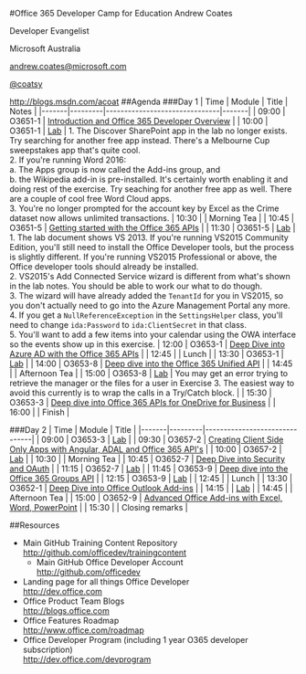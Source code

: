 #Office 365 Developer Camp for Education
Andrew Coates

Developer Evangelist

Microsoft Australia

[andrew.coates@microsoft.com](mailto:andrew.coates@microsoft.com)

[@coatsy](https://twitter.com/coatsy)

http://blogs.msdn.com/acoat
##Agenda
###Day 1
| Time  | Module  | Title                         | Notes |
|-------|---------|-------------------------------|-------|
| 09:00 | O3651-1 | [Introduction and Office 365 Developer Overview](https://github.com/OfficeDev/TrainingContent/tree/master/O3651/O3651-1%20Overview%20of%20Office%20365%20Development) |
| 10:00 | O3651-1 | [Lab](https://github.com/OfficeDev/TrainingContent/blob/master/O3651/O3651-1%20Overview%20of%20Office%20365%20Development/Lab.md) | 1. The Discover SharePoint app in the lab no longer exists. Try searching for another free app instead. There's a Melbourne Cup sweepstakes app that's quite cool.<br/>2. If you're running Word 2016:<br/>a. The Apps group is now called the Add-ins group, and<br/>b.  the Wikipedia add-in is pre-installed. It's certainly worth enabling it and doing rest of the exercise. Try seaching for another free app as well. There are a couple of cool free Word Cloud apps.<br/>3. You're no longer prompted for the account key by Excel as the Crime dataset now allows unlimited transactions. 
| 10:30 |         | Morning Tea                   |
| 10:45 | O3651-5 | [Getting started with the Office 365 APIs](https://github.com/OfficeDev/TrainingContent/tree/master/O3651/O3651-5%20Getting%20started%20with%20Office%20365%20APIs) |
| 11:30 | O3651-5 | [Lab](https://github.com/OfficeDev/TrainingContent/blob/master/O3651/O3651-5%20Getting%20started%20with%20Office%20365%20APIs/Lab.md) | 1. The lab document shows VS 2013. If you're running VS2015 Community Edition, you'll still need to install the Office Developer tools, but the process is slightly different. If you're running VS2015 Professional or above, the Office developer tools should already be installed.<br/>2. VS2015's Add Connected Service wizard is different from what's shown in the lab notes. You should be able to work our what to do though.<br/>3. The wizard will have already added the `TenantId` for you in VS2015, so you don't actually need to go into the Azure Management Portal any more.<br/>4. If you get a `NullReferenceException` in the `SettingsHelper` class, you'll need to change `ida:Password` to `ida:ClientSecret` in that class.<br/>5. You'll want to add a few items into your calendar using the OWA interface so the events show up in this exercise. 
| 12:00 | O3653-1 | [Deep Dive into Azure AD with the Office 365 APIs](https://github.com/OfficeDev/TrainingContent/tree/master/O3653/O3653-1%20Deep%20Dive%20into%20Azure%20AD%20with%20the%20Office%20365%20APIs) |
| 12:45 |         | Lunch |
| 13:30 | O3653-1 | [Lab](https://github.com/OfficeDev/TrainingContent/blob/master/O3653/O3653-1%20Deep%20Dive%20into%20Azure%20AD%20with%20the%20Office%20365%20APIs/Lab.md) |
| 14:00 | O3653-8 | [Deep dive into the Office 365 Unified API](https://github.com/OfficeDev/TrainingContent/blob/master/O3653/O3653-8%20Deep%20Dive%20into%20the%20Office%20365%20Unified%20API) |
| 14:45 |         | Afternoon Tea |
| 15:00 | O3653-8 | [Lab](https://github.com/OfficeDev/TrainingContent/blob/master/O3653/O3653-8%20Deep%20Dive%20into%20the%20Office%20365%20Unified%20API/Lab.md) | You may get an error trying to retrieve the manager or the files for a user in Exercise 3. The easiest way to avoid this currently is to wrap the calls in a Try/Catch block. |
| 15:30 | O3653-3 | [Deep dive into Office 365 APIs for OneDrive for Business](https://github.com/OfficeDev/TrainingContent/tree/master/O3653/O3653-3%20Deep%20Dive%20into%20Office%20365%20APIs%20for%20OneDrive%20for%20Business) |
| 16:00 |         | Finish |

###Day 2
| Time  | Module  | Title                         |
|-------|---------|-------------------------------|
| 09:00 | O3653-3 | [Lab](https://github.com/OfficeDev/TrainingContent/blob/master/O3653/O3653-3%20Deep%20Dive%20into%20Office%20365%20APIs%20for%20OneDrive%20for%20Business/Lab.md) |
| 09:30 | O3657-2 | [Creating Client Side Only Apps with Angular, ADAL and Office 365 API's](https://github.com/OfficeDev/TrainingContent/tree/master/O3657/O3657-2%20Creating%20Client%20Side%20Only%20Apps%20with%20Angular%2C%20ADAL%20and%20Office%20365%20APIs) |
| 10:00 | O3657-2 | [Lab](https://github.com/OfficeDev/TrainingContent/blob/master/O3657/O3657-2%20Creating%20Client%20Side%20Only%20Apps%20with%20Angular%2C%20ADAL%20and%20Office%20365%20APIs/Lab.md) |
| 10:30 |         | Morning Tea |
| 10:45 | O3652-7 | [Deep Dive into Security and OAuth](https://github.com/OfficeDev/TrainingContent/tree/master/O3652/O3652-7%20Deep%20Dive%20into%20Security%20and%20OAuth) |
| 11:15 | O3652-7 | [Lab](https://github.com/OfficeDev/TrainingContent/blob/master/O3652/O3652-7%20Deep%20Dive%20into%20Security%20and%20OAuth/Lab.md) |
| 11:45 | O3653-9 | [Deep dive into the Office 365 Groups API](https://github.com/OfficeDev/TrainingContent/tree/master/O3653/O3653-9%20Deep%20dive%20into%20the%20Office%20365%20Groups%20API) |
| 12:15 | O3653-9 | [Lab](https://github.com/OfficeDev/TrainingContent/blob/master/O3653/O3653-9%20Deep%20dive%20into%20the%20Office%20365%20Groups%20API/Lab.md) |
| 12:45 |         | Lunch |
| 13:30 | O3652-1 | [Deep Dive into Office Outlook Add-ins](https://github.com/OfficeDev/TrainingContent/tree/master/O3652/O3652-1%20Deep%20Dive%20in%20Office%20Outlook%20Add-ins) |
| 14:15 |         | [Lab](https://github.com/OfficeDev/TrainingContent/blob/master/O3652/O3652-1%20Deep%20Dive%20in%20Office%20Outlook%20Add-ins/Lab.md) |
| 14:45 |         | Afternoon Tea |
| 15:00 | O3652-9 | [Advanced Office Add-ins with Excel, Word, PowerPoint](https://github.com/OfficeDev/TrainingContent/tree/master/O3652/O3652-9%20Advanced%20Office%20Add-ins%20with%20Excel%2C%20Word%2C%20PowerPoint) |
| 15:30 |         | Closing remarks |

##Resources
- Main GitHub Training Content Repository<br/>http://github.com/officedev/trainingcontent 
	- Main GitHub Office Developer Account<br/>http://github.com/officedev
- Landing page for all things Office Developer<br/>http://dev.office.com
- Office Product Team Blogs<br/>http://blogs.office.com
- Office Features Roadmap<br/>http://www.office.com/roadmap
- Office Developer Program (including 1 year O365 developer subscription)<br/>http://dev.office.com/devprogram

